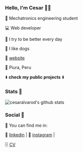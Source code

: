### Hello, I'm Cesar 👋😸

🔩 Mechatronics engineering student

💻 Web developer

🌟 I try to be better every day

🐶 I like dogs 

🔭 [website](https://cesaralvarod.netlify.app/) 

📌 Piura, Peru

⬇️ **check my public projects** ⬇️

### Stats 🌃

![cesaralvarod's github stats](https://github-readme-stats.vercel.app/api?username=cesaralvarod&show_icons=true&theme=monokai)

### Social 👾

🔎 You can find me in:

🎩 [linkedin](https://www.linkedin.com/in/cesaralvarod/) | 📸 [instagram](https://www.instagram.com/cesar.alvarod/) | 

🗄️ [CV](./CV-CESAR-ALVARADO-V1.pdf)
